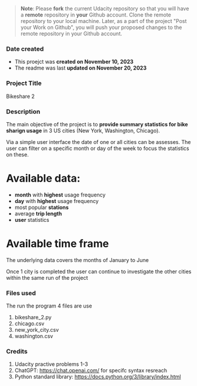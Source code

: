 >**Note**: Please **fork** the current Udacity repository so that you will have a **remote** repository in **your** Github account. Clone the remote repository to your local machine. Later, as a part of the project "Post your Work on Github", you will push your proposed changes to the remote repository in your Github account.

### Date created
- This proejct was **created on November 10, 2023** 
- The readme was last **updated on November 20, 2023**

### Project Title
Bikeshare 2

### Description
The main objective of the project is to **provide summary statistics for bike sharign usage** in 3 US cities (New York, Washington, Chicago). 

Via a simple user interface the date of one or all cities can be assesses. The user can filter on a specific month or day of the week to focus the statistics on these.
# Available data:
- **month** with **highest** usage frequency
- **day** with **highest** usage frequency
- most popular **stations**
- average **trip length**
- **user** statistics

# Available time frame
The underlying data covers the months of January to June

Once 1 city is completed the user can continue to investigate the other cities within the same run of the project

### Files used
The run the program 4 files are use
1) bikeshare_2.py
2) chicago.csv
3) new_york_city.csv
4) washington.csv

### Credits
1) Udacity practive problems 1-3
2) ChatGPT: https://chat.openai.com/   for specifc syntax resreach
3) Python standard library: https://docs.python.org/3/library/index.html

